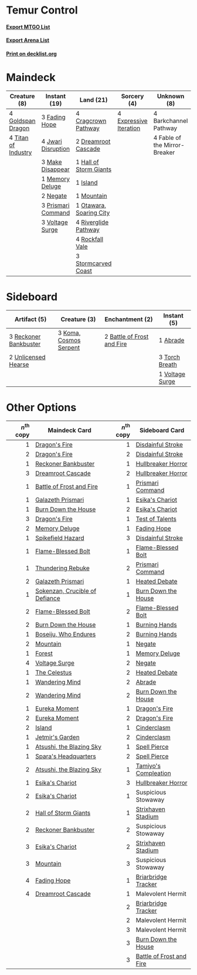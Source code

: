 # Temur Control

#### [Export MTGO List](../collection/Temur%20Control/Temur%20Control.txt)
#### [Export Arena List](../collection/Temur%20Control/Temur%20Control_arena.txt)
#### [Print on decklist.org](http://decklist.org/?deckmain=4%09Barkchannel%20Pathway%0A4%09Cragcrown%20Pathway%0A2%09Dreamroot%20Cascade%0A4%09Expressive%20Iteration%0A4%09Fable%20of%20the%20Mirror-Breaker%0A3%09Fading%20Hope%0A4%09Goldspan%20Dragon%0A1%09Hall%20of%20Storm%20Giants%0A1%09Island%0A4%09Jwari%20Disruption%0A3%09Make%20Disappear%0A1%09Memory%20Deluge%0A1%09Mountain%0A2%09Negate%0A1%09Otawara,%20Soaring%20City%0A3%09Prismari%20Command%0A4%09Riverglide%20Pathway%0A4%09Rockfall%20Vale%0A3%09Stormcarved%20Coast%0A4%09Titan%20of%20Industry%0A3%09Voltage%20Surge&deckside=1%09Abrade%0A2%09Battle%20of%20Frost%20and%20Fire%0A3%09Koma,%20Cosmos%20Serpent%0A3%09Reckoner%20Bankbuster%0A3%09Torch%20Breath%0A2%09Unlicensed%20Hearse%0A1%09Voltage%20Surge)
# Maindeck

|                                         Creature (8)                                         |                                        Instant (19)                                         |                                            Land (21)                                             |                                           Sorcery (4)                                           |         Unknown (8)         |
|----------------------------------------------------------------------------------------------|---------------------------------------------------------------------------------------------|--------------------------------------------------------------------------------------------------|-------------------------------------------------------------------------------------------------|-----------------------------|
|4 [Goldspan Dragon](http://gatherer.wizards.com/Pages/Card/Details.aspx?multiverseid=503751)  |3 [Fading Hope](http://gatherer.wizards.com/Pages/Card/Details.aspx?multiverseid=534812)     |4 [Cragcrown Pathway](http://gatherer.wizards.com/Pages/Card/Details.aspx?multiverseid=491915)    |4 [Expressive Iteration](http://gatherer.wizards.com/Pages/Card/Details.aspx?multiverseid=513678)|4 Barkchannel Pathway        |
|4 [Titan of Industry](http://gatherer.wizards.com/Pages/Card/Details.aspx?multiverseid=555360)|4 [Jwari Disruption](http://gatherer.wizards.com/Pages/Card/Details.aspx?multiverseid=491693)|2 [Dreamroot Cascade](http://gatherer.wizards.com/Pages/Card/Details.aspx?multiverseid=541138)    |                                                                                                 |4 Fable of the Mirror-Breaker|
|                                                                                              |3 [Make Disappear](http://gatherer.wizards.com/Pages/Card/Details.aspx?multiverseid=555250)  |1 [Hall of Storm Giants](http://gatherer.wizards.com/Pages/Card/Details.aspx?multiverseid=527544) |                                                                                                 |                             |
|                                                                                              |1 [Memory Deluge](http://gatherer.wizards.com/Pages/Card/Details.aspx?multiverseid=534825)   |1 [Island](http://gatherer.wizards.com/Pages/Card/Details.aspx?multiverseid=439857)               |                                                                                                 |                             |
|                                                                                              |2 [Negate](http://gatherer.wizards.com/Pages/Card/Details.aspx?multiverseid=423707)          |1 [Mountain](http://gatherer.wizards.com/Pages/Card/Details.aspx?multiverseid=439859)             |                                                                                                 |                             |
|                                                                                              |3 [Prismari Command](http://gatherer.wizards.com/Pages/Card/Details.aspx?multiverseid=513706)|1 [Otawara, Soaring City](http://gatherer.wizards.com/Pages/Card/Details.aspx?multiverseid=548584)|                                                                                                 |                             |
|                                                                                              |3 [Voltage Surge](http://gatherer.wizards.com/Pages/Card/Details.aspx?multiverseid=548476)   |4 [Riverglide Pathway](http://gatherer.wizards.com/Pages/Card/Details.aspx?multiverseid=491920)   |                                                                                                 |                             |
|                                                                                              |                                                                                             |4 [Rockfall Vale](http://gatherer.wizards.com/Pages/Card/Details.aspx?multiverseid=535065)        |                                                                                                 |                             |
|                                                                                              |                                                                                             |3 [Stormcarved Coast](http://gatherer.wizards.com/Pages/Card/Details.aspx?multiverseid=541141)    |                                                                                                 |                             |


# Sideboard

|                                          Artifact (5)                                          |                                          Creature (3)                                           |                                           Enchantment (2)                                           |                                       Instant (5)                                        |
|------------------------------------------------------------------------------------------------|-------------------------------------------------------------------------------------------------|-----------------------------------------------------------------------------------------------------|------------------------------------------------------------------------------------------|
|3 [Reckoner Bankbuster](http://gatherer.wizards.com/Pages/Card/Details.aspx?multiverseid=548568)|3 [Koma, Cosmos Serpent](http://gatherer.wizards.com/Pages/Card/Details.aspx?multiverseid=503837)|2 [Battle of Frost and Fire](http://gatherer.wizards.com/Pages/Card/Details.aspx?multiverseid=503820)|1 [Abrade](http://gatherer.wizards.com/Pages/Card/Details.aspx?multiverseid=430772)       |
|2 [Unlicensed Hearse](http://gatherer.wizards.com/Pages/Card/Details.aspx?multiverseid=555447)  |                                                                                                 |                                                                                                     |3 [Torch Breath](http://gatherer.wizards.com/Pages/Card/Details.aspx?multiverseid=555328) |
|                                                                                                |                                                                                                 |                                                                                                     |1 [Voltage Surge](http://gatherer.wizards.com/Pages/Card/Details.aspx?multiverseid=548476)|


# Other Options

|*n*<sup>th</sup> copy|                                              Maindeck Card                                              |*n*<sup>th</sup> copy|                                          Sideboard Card                                           |
|--------------------:|---------------------------------------------------------------------------------------------------------|--------------------:|---------------------------------------------------------------------------------------------------|
|                    1|[Dragon's Fire](http://gatherer.wizards.com/Pages/Card/Details.aspx?multiverseid=527426)                 |                    1|[Disdainful Stroke](http://gatherer.wizards.com/Pages/Card/Details.aspx?multiverseid=420705)       |
|                    2|[Dragon's Fire](http://gatherer.wizards.com/Pages/Card/Details.aspx?multiverseid=527426)                 |                    2|[Disdainful Stroke](http://gatherer.wizards.com/Pages/Card/Details.aspx?multiverseid=420705)       |
|                    1|[Reckoner Bankbuster](http://gatherer.wizards.com/Pages/Card/Details.aspx?multiverseid=548568)           |                    1|[Hullbreaker Horror](http://gatherer.wizards.com/Pages/Card/Details.aspx?multiverseid=540902)      |
|                    3|[Dreamroot Cascade](http://gatherer.wizards.com/Pages/Card/Details.aspx?multiverseid=541138)             |                    2|[Hullbreaker Horror](http://gatherer.wizards.com/Pages/Card/Details.aspx?multiverseid=540902)      |
|                    1|[Battle of Frost and Fire](http://gatherer.wizards.com/Pages/Card/Details.aspx?multiverseid=503820)      |                    1|[Prismari Command](http://gatherer.wizards.com/Pages/Card/Details.aspx?multiverseid=513706)        |
|                    1|[Galazeth Prismari](http://gatherer.wizards.com/Pages/Card/Details.aspx?multiverseid=513681)             |                    1|[Esika's Chariot](http://gatherer.wizards.com/Pages/Card/Details.aspx?multiverseid=503783)         |
|                    1|[Burn Down the House](http://gatherer.wizards.com/Pages/Card/Details.aspx?multiverseid=534907)           |                    2|[Esika's Chariot](http://gatherer.wizards.com/Pages/Card/Details.aspx?multiverseid=503783)         |
|                    3|[Dragon's Fire](http://gatherer.wizards.com/Pages/Card/Details.aspx?multiverseid=527426)                 |                    1|[Test of Talents](http://gatherer.wizards.com/Pages/Card/Details.aspx?multiverseid=513536)         |
|                    2|[Memory Deluge](http://gatherer.wizards.com/Pages/Card/Details.aspx?multiverseid=534825)                 |                    1|[Fading Hope](http://gatherer.wizards.com/Pages/Card/Details.aspx?multiverseid=534812)             |
|                    1|[Spikefield Hazard](http://gatherer.wizards.com/Pages/Card/Details.aspx?multiverseid=491809)             |                    3|[Disdainful Stroke](http://gatherer.wizards.com/Pages/Card/Details.aspx?multiverseid=420705)       |
|                    1|[Flame-Blessed Bolt](http://gatherer.wizards.com/Pages/Card/Details.aspx?multiverseid=541014)            |                    1|[Flame-Blessed Bolt](http://gatherer.wizards.com/Pages/Card/Details.aspx?multiverseid=541014)      |
|                    1|[Thundering Rebuke](http://gatherer.wizards.com/Pages/Card/Details.aspx?multiverseid=491814)             |                    2|[Prismari Command](http://gatherer.wizards.com/Pages/Card/Details.aspx?multiverseid=513706)        |
|                    2|[Galazeth Prismari](http://gatherer.wizards.com/Pages/Card/Details.aspx?multiverseid=513681)             |                    1|[Heated Debate](http://gatherer.wizards.com/Pages/Card/Details.aspx?multiverseid=513583)           |
|                    1|[Sokenzan, Crucible of Defiance](http://gatherer.wizards.com/Pages/Card/Details.aspx?multiverseid=548589)|                    1|[Burn Down the House](http://gatherer.wizards.com/Pages/Card/Details.aspx?multiverseid=534907)     |
|                    2|[Flame-Blessed Bolt](http://gatherer.wizards.com/Pages/Card/Details.aspx?multiverseid=541014)            |                    2|[Flame-Blessed Bolt](http://gatherer.wizards.com/Pages/Card/Details.aspx?multiverseid=541014)      |
|                    2|[Burn Down the House](http://gatherer.wizards.com/Pages/Card/Details.aspx?multiverseid=534907)           |                    1|[Burning Hands](http://gatherer.wizards.com/Pages/Card/Details.aspx?multiverseid=527422)           |
|                    1|[Boseiju, Who Endures](http://gatherer.wizards.com/Pages/Card/Details.aspx?multiverseid=548579)          |                    2|[Burning Hands](http://gatherer.wizards.com/Pages/Card/Details.aspx?multiverseid=527422)           |
|                    2|[Mountain](http://gatherer.wizards.com/Pages/Card/Details.aspx?multiverseid=439859)                      |                    1|[Negate](http://gatherer.wizards.com/Pages/Card/Details.aspx?multiverseid=423707)                  |
|                    1|[Forest](http://gatherer.wizards.com/Pages/Card/Details.aspx?multiverseid=439860)                        |                    1|[Memory Deluge](http://gatherer.wizards.com/Pages/Card/Details.aspx?multiverseid=534825)           |
|                    4|[Voltage Surge](http://gatherer.wizards.com/Pages/Card/Details.aspx?multiverseid=548476)                 |                    2|[Negate](http://gatherer.wizards.com/Pages/Card/Details.aspx?multiverseid=423707)                  |
|                    1|[The Celestus](http://gatherer.wizards.com/Pages/Card/Details.aspx?multiverseid=535049)                  |                    2|[Heated Debate](http://gatherer.wizards.com/Pages/Card/Details.aspx?multiverseid=513583)           |
|                    1|[Wandering Mind](http://gatherer.wizards.com/Pages/Card/Details.aspx?multiverseid=541126)                |                    2|[Abrade](http://gatherer.wizards.com/Pages/Card/Details.aspx?multiverseid=430772)                  |
|                    2|[Wandering Mind](http://gatherer.wizards.com/Pages/Card/Details.aspx?multiverseid=541126)                |                    2|[Burn Down the House](http://gatherer.wizards.com/Pages/Card/Details.aspx?multiverseid=534907)     |
|                    1|[Eureka Moment](http://gatherer.wizards.com/Pages/Card/Details.aspx?multiverseid=513676)                 |                    1|[Dragon's Fire](http://gatherer.wizards.com/Pages/Card/Details.aspx?multiverseid=527426)           |
|                    2|[Eureka Moment](http://gatherer.wizards.com/Pages/Card/Details.aspx?multiverseid=513676)                 |                    2|[Dragon's Fire](http://gatherer.wizards.com/Pages/Card/Details.aspx?multiverseid=527426)           |
|                    2|[Island](http://gatherer.wizards.com/Pages/Card/Details.aspx?multiverseid=439857)                        |                    1|[Cinderclasm](http://gatherer.wizards.com/Pages/Card/Details.aspx?multiverseid=491776)             |
|                    1|[Jetmir's Garden](http://gatherer.wizards.com/Pages/Card/Details.aspx?multiverseid=555451)               |                    2|[Cinderclasm](http://gatherer.wizards.com/Pages/Card/Details.aspx?multiverseid=491776)             |
|                    1|[Atsushi, the Blazing Sky](http://gatherer.wizards.com/Pages/Card/Details.aspx?multiverseid=548436)      |                    1|[Spell Pierce](http://gatherer.wizards.com/Pages/Card/Details.aspx?multiverseid=425876)            |
|                    1|[Spara's Headquarters](http://gatherer.wizards.com/Pages/Card/Details.aspx?multiverseid=555458)          |                    2|[Spell Pierce](http://gatherer.wizards.com/Pages/Card/Details.aspx?multiverseid=425876)            |
|                    2|[Atsushi, the Blazing Sky](http://gatherer.wizards.com/Pages/Card/Details.aspx?multiverseid=548436)      |                    1|[Tamiyo's Compleation](http://gatherer.wizards.com/Pages/Card/Details.aspx?multiverseid=548381)    |
|                    1|[Esika's Chariot](http://gatherer.wizards.com/Pages/Card/Details.aspx?multiverseid=503783)               |                    3|[Hullbreaker Horror](http://gatherer.wizards.com/Pages/Card/Details.aspx?multiverseid=540902)      |
|                    2|[Esika's Chariot](http://gatherer.wizards.com/Pages/Card/Details.aspx?multiverseid=503783)               |                    1|Suspicious Stowaway                                                                                |
|                    2|[Hall of Storm Giants](http://gatherer.wizards.com/Pages/Card/Details.aspx?multiverseid=527544)          |                    1|[Strixhaven Stadium](http://gatherer.wizards.com/Pages/Card/Details.aspx?multiverseid=513751)      |
|                    2|[Reckoner Bankbuster](http://gatherer.wizards.com/Pages/Card/Details.aspx?multiverseid=548568)           |                    2|Suspicious Stowaway                                                                                |
|                    3|[Esika's Chariot](http://gatherer.wizards.com/Pages/Card/Details.aspx?multiverseid=503783)               |                    2|[Strixhaven Stadium](http://gatherer.wizards.com/Pages/Card/Details.aspx?multiverseid=513751)      |
|                    3|[Mountain](http://gatherer.wizards.com/Pages/Card/Details.aspx?multiverseid=439859)                      |                    3|Suspicious Stowaway                                                                                |
|                    4|[Fading Hope](http://gatherer.wizards.com/Pages/Card/Details.aspx?multiverseid=534812)                   |                    1|[Briarbridge Tracker](http://gatherer.wizards.com/Pages/Card/Details.aspx?multiverseid=534957)     |
|                    4|[Dreamroot Cascade](http://gatherer.wizards.com/Pages/Card/Details.aspx?multiverseid=541138)             |                    1|Malevolent Hermit                                                                                  |
|                     |                                                                                                         |                    2|[Briarbridge Tracker](http://gatherer.wizards.com/Pages/Card/Details.aspx?multiverseid=534957)     |
|                     |                                                                                                         |                    2|Malevolent Hermit                                                                                  |
|                     |                                                                                                         |                    3|Malevolent Hermit                                                                                  |
|                     |                                                                                                         |                    3|[Burn Down the House](http://gatherer.wizards.com/Pages/Card/Details.aspx?multiverseid=534907)     |
|                     |                                                                                                         |                    3|[Battle of Frost and Fire](http://gatherer.wizards.com/Pages/Card/Details.aspx?multiverseid=503820)|

